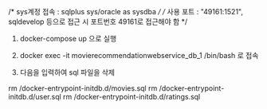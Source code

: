 /* sys계정 접속 : sqlplus sys/oracle as sysdba */ /* 사용 포트 : "49161:1521", sqldevelop 등으로 접근 시 포트번호 49161로 접근해야 함 */

1. docker-compose up 으로 실행

2. docker exec -it movierecommendationwebservice_db_1 /bin/bash 로 접속

3. 다음을 입력하여 sql 파일을 삭제

rm /docker-entrypoint-initdb.d/movies.sql
rm /docker-entrypoint-initdb.d/user.sql
rm /docker-entrypoint-initdb.d/ratings.sql